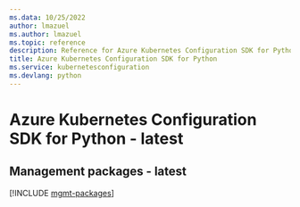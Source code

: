 ```yaml
---
ms.data: 10/25/2022
author: lmazuel
ms.author: lmazuel
ms.topic: reference
description: Reference for Azure Kubernetes Configuration SDK for Python
title: Azure Kubernetes Configuration SDK for Python
ms.service: kubernetesconfiguration
ms.devlang: python
---
```

# Azure Kubernetes Configuration SDK for Python - latest

## Management packages - latest
[!INCLUDE [mgmt-packages](kubernetes-configuration-mgmt-index.md)]